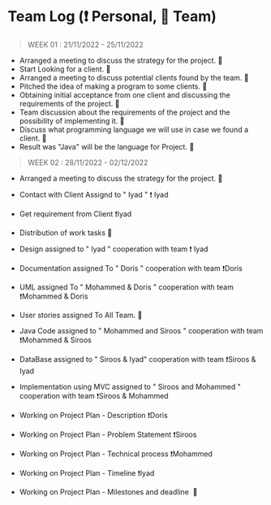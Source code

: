 # Team Log (❗ Personal, 🔰 Team)

> WEEK 01 :   21/11/2022 - 25/11/2022
- Arranged a meeting to discuss the strategy for the project. 🔰 
- Start Looking for a client. 🔰 
- Arranged a meeting to discuss potential clients found by the team. 🔰 
- Pitched the idea of making a program to some clients. 🔰
- Obtaining initial acceptance from one client and discussing the requirements of the project. 🔰
- Team discussion about the requirements of the project and the possibility of implementing it. 🔰
- Discuss what programming language we will use in case we found a client. 🔰 
- Result was "Java" will be the language for Project. 🔰 

> WEEK 02 :   28/11/2022 - 02/12/2022
- Arranged a meeting to discuss the strategy for the project.  🔰
- Contact with Client Assignd to " Iyad " ❗ Iyad
- Get requirement from Client ❗Iyad

- Distribution of work tasks  🔰
- Design assigned to " Iyad " cooperation with team ❗ Iyad
- Documentation assigned To " Doris " cooperation with team ❗Doris
- UML assigned To " Mohammed & Doris " cooperation with team ❗Mohammed & Doris
- User stories assigned To All Team. 🔰
- Java Code assigned to " Mohammed and Siroos " cooperation with team ❗Mohammed & Siroos
- DataBase assigned to " Siroos & Iyad" cooperation with team ❗Siroos & Iyad
- Implementation using MVC assigned to " Siroos and Mohammed " cooperation with team ❗Siroos & Mohammed
- Working on Project Plan - Description ❗Doris
- Working on Project Plan - Problem Statement  ❗Siroos
- Working on Project Plan - Technical process  ❗Mohammed
- Working on Project Plan - Timeline  ❗Iyad
- Working on Project Plan - Milestones and deadline  🔰 
